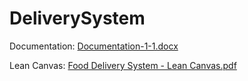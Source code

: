 # DeliverySystem

Documentation:
[Documentation-1-1.docx](https://github.com/user-attachments/files/20010894/Documentation-1-1.docx)

Lean Canvas:
[Food Delivery System - Lean Canvas.pdf](https://github.com/user-attachments/files/20010904/Food.Delivery.System.-.Lean.Canvas.pdf)
